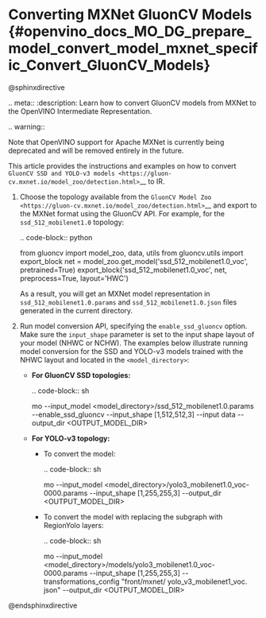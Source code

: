 # Converting MXNet GluonCV Models {#openvino_docs_MO_DG_prepare_model_convert_model_mxnet_specific_Convert_GluonCV_Models}

@sphinxdirective

.. meta::
   :description: Learn how to convert GluonCV models
                 from MXNet to the OpenVINO Intermediate Representation.


.. warning::

   Note that OpenVINO support for Apache MXNet is currently being deprecated and will be removed entirely in the future.

This article provides the instructions and examples on how to convert `GluonCV SSD and YOLO-v3 models <https://gluon-cv.mxnet.io/model_zoo/detection.html>`__ to IR.

1. Choose the topology available from the `GluonCV Model Zoo <https://gluon-cv.mxnet.io/model_zoo/detection.html>`__ and export to the MXNet format using the GluonCV API. For example, for the ``ssd_512_mobilenet1.0`` topology:

   .. code-block:: python

      from gluoncv import model_zoo, data, utils
      from gluoncv.utils import export_block
      net = model_zoo.get_model('ssd_512_mobilenet1.0_voc', pretrained=True)
      export_block('ssd_512_mobilenet1.0_voc', net, preprocess=True, layout='HWC')

   As a result, you will get an MXNet model representation in ``ssd_512_mobilenet1.0.params`` and ``ssd_512_mobilenet1.0.json`` files generated in the current directory.

2. Run model conversion API, specifying the ``enable_ssd_gluoncv`` option. Make sure the ``input_shape`` parameter is set to the input shape layout of your model (NHWC or NCHW). The examples below illustrate running model conversion for the SSD and YOLO-v3 models trained with the NHWC layout and located in the ``<model_directory>``:

   * **For GluonCV SSD topologies:**

     .. code-block:: sh

        mo --input_model <model_directory>/ssd_512_mobilenet1.0.params --enable_ssd_gluoncv --input_shape [1,512,512,3] --input data --output_dir <OUTPUT_MODEL_DIR>

   * **For YOLO-v3 topology:**

     * To convert the model:

       .. code-block:: sh

          mo --input_model <model_directory>/yolo3_mobilenet1.0_voc-0000.params  --input_shape [1,255,255,3] --output_dir <OUTPUT_MODEL_DIR>

     * To convert the model with replacing the subgraph with RegionYolo layers:

       .. code-block:: sh

          mo --input_model <model_directory>/models/yolo3_mobilenet1.0_voc-0000.params  --input_shape [1,255,255,3] --transformations_config "front/mxnet/   yolo_v3_mobilenet1_voc.  json" --output_dir <OUTPUT_MODEL_DIR>


@endsphinxdirective
